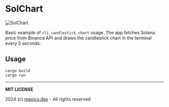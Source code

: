 # SolChart

![SolChart](https://github.com/maxkostinevich/solchart/assets/10295466/ab9896bb-94b9-49ac-b426-0399e2be9af1)

Basic example of `cli_candlestick_chart` usage. The app fetches Solana price from Binance API and draws the candlestick chart in the terminal every 5 seconds.

## Usage

```
cargo build
cargo run
```

---

**MIT LICENSE**

2024 (c) [maxico.dev](https://maxico.dev/) - All rights reserved
